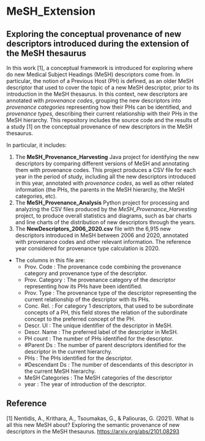 # MeSH_Extension
## Exploring the conceptual provenance of new descriptors introduced during the extension of the MeSH thesaurus 

In this work [1], a conceptual framework is introduced for exploring where do new Medical Subject Headings (MeSH) descriptors come from. In particular, the notion of a Previous Host (PH) is defined, as an older MeSH descriptor that used to cover the topic of a new MeSH descriptor, prior to its introduction in the MeSH thesaurus. In this context, new descriptors are annotated with *provenance codes*, grouping the new descriptors into *provenance categories* representing how their PHs can be identified, and *provenance types*, describing their current relationship with their PHs in the MeSH hierarchy. 
This repository includes the source code and the results of a study [1] on the conceptual provenance of new descriptors in the MeSH thesaurus. 

In particular, it includes:
1. The **MeSH_Provenance_Harvesting** Java project for identifying the new descriptors by comparing different versions of MeSH and annotating them with provenance codes. This project produces a CSV file for each year in the period of study, including all the new descriptors introduced in this year, annotated with *provenance codes*, as well as other related information (the PHs, the parents in the MeSH hierarchy, the MeSH categories, etc).
2. The **MeSH_Provenance_Analysis** Python project for processing and analyzing the CSV files produced by the *MeSH_Provenance_Harvesting* project, to produce overall statistics and diagrams, such as bar charts and line charts of the distribution of new descriptors through the years.    
3. The **NewDescriptors_2006_2020.csv** file with the 6,915 new descriptors introduced in MeSH between 2006 and 2020, annotated with provenance codes and other relevant information. The reference year considered for provenance type calculation is 2020.
 * The columns in this file are:
    * Prov. Code	:	The provenance code combining the provenance category and provenance type of the descriptor.
    * Prov. Category	:	The provenance category of the descriptor representing how its PHs have been identified.
    * Prov. Type	:	The provenance type of the descriptor representing the current relationship of the descriptor with its PHs.
    * Conc. Rel.	:	For category 1 descriptors, that used to be subordinate concepts of a PH, this field stores the relation of the subordinate concept to the preferred concept of the PH.
    * Descr. UI	:	The unique identifier of the descriptor in MeSH.
    * Descr. Name	:	The preferred label of the descriptor in MeSH.
    * PH count	:	The number of PHs identified for the descriptor.
    * #Parent Ds	:	The number of parent descriptors identified for the descriptor in the current hierarchy.
    * PHs	:	The PHs identified for the descriptor.
    * #Descendant Ds	:	The number of descendants of this descriptor in the current MeSH hierarchy.
    * MeSH Categories	:	The MeSH categories of the descriptor
    * year	:	The year of introduction of the descriptor.

## Reference

[1] Nentidis, A., Krithara, A., Tsoumakas, G., & Paliouras, G. (2021). What is all this new MeSH about? Exploring the semantic provenance of new descriptors in the MeSH thesaurus. https://arxiv.org/abs/2101.08293
